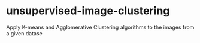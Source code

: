 # unsupervised-image-clustering
Apply K-means and Agglomerative Clustering algorithms to the images from a given datase
